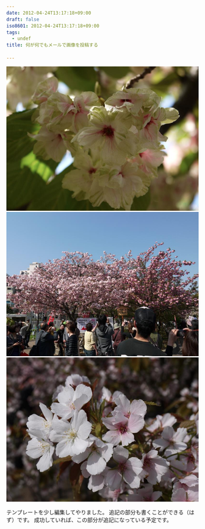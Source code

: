 ```yaml
---
date: 2012-04-24T13:17:18+09:00
draft: false
iso8601: 2012-04-24T13:17:18+09:00
tags:
  - undef
title: 何が何でもメールで画像を投稿する

---
```

[![](/assets/images/=UTF-8B5aSJ44KP44Gj44Gf6Imy44Gu5qGc44Gm44KZ44GZ44GL44KZ5YWJ44GL44KZ4oCmLmpwZw===_1335241063049)](/assets/images/=UTF-8B5aSJ44KP44Gj44Gf6Imy44Gu5qGc44Gm44KZ44GZ44GL44KZ5YWJ44GL44KZ4oCmLmpwZw===_1335241063049 "=?UTF-8?B?5aSJ44KP44Gj44Gf6Imy44Gu5qGc44Gm44KZ44GZ44GL44KZ5YWJ44GL44KZ4oCmLmpwZw==?=")
[![](/assets/images/=ISO-2022-JPBGyRCPi8kN04lJGwkRjsjJEMkRiRfJGskTiRiTkkkJCQrJEgbKEIuanBn=_1335241064965)](/assets/images/=ISO-2022-JPBGyRCPi8kN04lJGwkRjsjJEMkRiRfJGskTiRiTkkkJCQrJEgbKEIuanBn=_1335241064965 "=?ISO-2022-JP?B?GyRCPi8kN04lJGwkRjsjJEMkRiRfJGskTiRiTkkkJCQrJEgbKEIuanBn?=")
[![](/assets/images/=UTF-8B6Iqx5byB44Gu6Imy44GL44KZ5piO44KJ44GL44Gr6YGV44GE44G+44GZ44GtLmpwZw===_1335241065532)](/assets/images/=UTF-8B6Iqx5byB44Gu6Imy44GL44KZ5piO44KJ44GL44Gr6YGV44GE44G+44GZ44GtLmpwZw===_1335241065532 "=?UTF-8?B?6Iqx5byB44Gu6Imy44GL44KZ5piO44KJ44GL44Gr6YGV44GE44G+44GZ44GtLmpwZw==?=")

テンプレートを少し編集してやりました。
追記の部分も書くことができる（はず）です。
成功していれば、この部分が追記になっている予定です。
